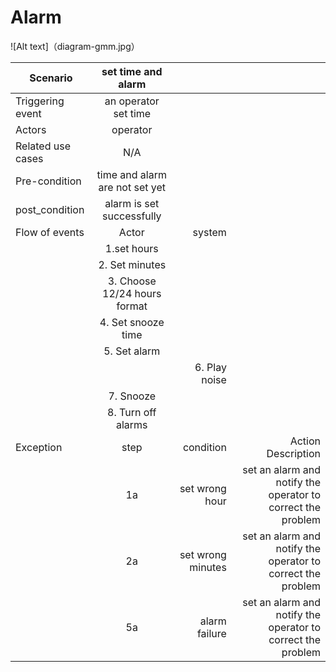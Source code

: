 # Alarm

![Alt text]（diagram-gmm.jpg）

| Scenario | set time and alarm |     ||
| ------------- |:-------------:| ----:|-----:|
| Triggering event | an operator set time | | |
| Actors | operator |||
| Related use cases | N/A |||
| Pre-condition  | time and alarm are not set yet |||
| post_condition | alarm is set successfully |||
| Flow of events | Actor                        | system ||
|   | 1.set hours                    |||
|   | 2. Set minutes |||
|   | 3. Choose 12/24 hours format        |||
|   | 4. Set snooze time                |||
|   | 5. Set alarm                    || |
|   |                          | 6. Play noise ||
|   | 7. Snooze                      || |
|   | 8. Turn off alarms        || |
|Exception | step    |condition|    Action Description|
|| 1a|    set wrong hour|    set an alarm and notify the operator to correct the problem
|| 2a| set wrong minutes|     set an alarm and notify the operator to correct the problem
|| 5a|    alarm failure|    set an alarm and notify the operator to correct the problem
